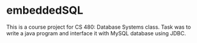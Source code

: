 embeddedSQL
===========

This is a course project for CS 480: Database Systems class. Task was to write a java program and interface it with MySQL database using JDBC.
